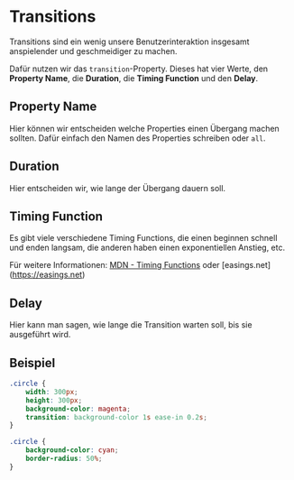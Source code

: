 # Transitions

Transitions sind ein wenig unsere Benutzerinteraktion insgesamt anspielender und geschmeidiger zu machen.

Dafür nutzen wir das `transition`-Property. Dieses hat vier Werte, den **Property Name**, die **Duration**, die **Timing Function** und den **Delay**.

## Property Name

Hier können wir entscheiden welche Properties einen Übergang machen sollten. Dafür einfach den Namen des Properties schreiben oder `all`.

## Duration

Hier entscheiden wir, wie lange der Übergang dauern soll.

## Timing Function

Es gibt viele verschiedene Timing Functions, die einen beginnen schnell und enden langsam, die anderen haben einen exponentiellen Anstieg, etc.

Für weitere Informationen: [MDN - Timing Functions](https://developer.mozilla.org/en-US/docs/Web/CSS/transition-timing-function) oder [easings.net]
(https://easings.net)

## Delay

Hier kann man sagen, wie lange die Transition warten soll, bis sie ausgeführt wird.

## Beispiel

````CSS
.circle {
    width: 300px;
    height: 300px;
    background-color: magenta;
    transition: background-color 1s ease-in 0.2s;
}

.circle {
    background-color: cyan;
    border-radius: 50%;
}
````